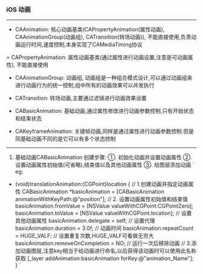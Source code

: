 ###  iOS  动画
-----------------------------

- CAAnimation: 核心动画基类(CAPropertyAnimation(属性动画), CAAnimationGroup(动画组), CATransition(转场动画)), 不能直接使用,负责动画运行时间,速度控制,本身实现了CAMediaTiming协议

= CAPropertyAnimation: 属性动画基类(通过属性进行动画设置,注意是可动画属性), 不能直接使用

- CAAnimationGroup: 动画组, 动画组是一种组合模式设计,可以通过动画组来进行动画行为的统一控制,组中所有的动画效果可以并发执行

- CATransition: 转场动画,主要通过滤镜进行动画效果设置

- CABasicAnimation: 基础动画,通过属性修改进行动画参数控制,只有开始状态和结束状态

- CAKeyframeAnimation: 关键帧动画,同样是通过属性进行动画参数控制.但是同基础动画不同的是它可以有多个状态控制

----------------------------

1. 基础动画CABasicAnimation
创建步骤:
①. 初始化动画并设置动画属性
②. 设置动画属性初始值(可省略),结束值以及其他动画属性
③. 给图层添加动画
`
eg:

- (void)translationAnimation:(CGPoint)location {
    // 1.创建动画并指定动画属性
    CABasicAnimation *basicAnimation = [CABasicAnimation animationWithKeyPath:@"position"];
    // 2. 设置动画属性初始值和结束值
    basicAnimation.fromValue = [NSValue valueWithCGPoint:CGPointZero];
    basicAnimation.toValue = [NSValue valueWithCGPoint:location];
    // 设置其他动画属性
    basicAnimation.delegate = self; // 设置代理
    basicAnimation.duration = 3.0f; // 动画时间
    basicAnimation.repeatCount = HUGE_VALF; // 设置重复次数,HUGE_VALF可看做无穷大
    basicAnimation.removeOnCompletion = NO; // 运行一次后移除动画
    // 3.添加动画图层,注意key相当于给动画进行命名,以后获得该动画时可以使用此名称获取
    [_layer addAnimation:basicAnimation forKey:@"animation_Name"];
}
`



